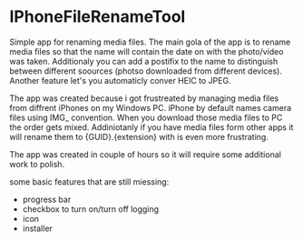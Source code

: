 # IPhoneFileRenameTool
Simple app for renaming media files. 
The main gola of the app is to rename media files so that the name will contain the date on with the photo/video was taken. 
Additionaly you can add a postifix to the name to distinguish between different soources (photso downloaded from different devices).
Another feature let's you automaticly conver HEIC to JPEG. 

The app was created because i got frustreated by managing media files from diffrent iPhones on my Windows PC. 
iPhone by default names camera files using IMG_ convention. When you download those media files to PC the order gets mixed. 
Addiniotanly if you have media files form other apps it will rename them to {GUID}.{extension} with is even more frustrating. 

The app was created in couple of hours so it will require some additional work to polish.

some basic features that are still miessing:
- progress bar
- checkbox to turn on/turn off logging
- icon
- installer
